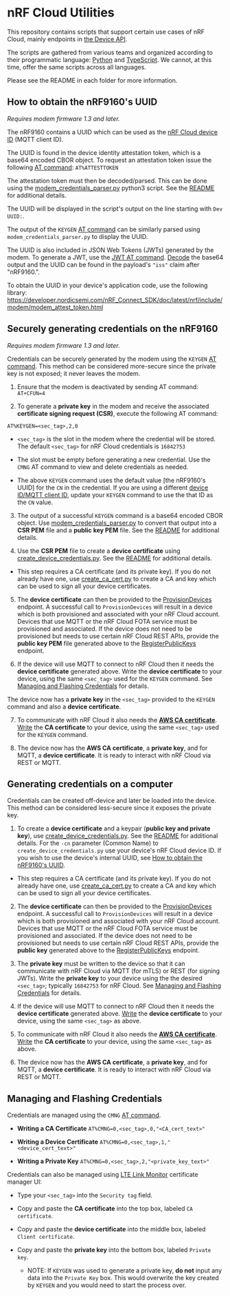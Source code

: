 
# nRF Cloud Utilities



This repository contains scripts that support certain use cases of nRF Cloud, mainly endpoints in [the Device API](https://api.nrfcloud.com/v1).



The scripts are gathered from various teams and organized according to their programmatic language: [Python](https://github.com/nRFCloud/utils/tree/master/python/modem-firmware-1.3%2B) and [TypeScript](https://github.com/nRFCloud/utils/tree/master/node-ts). We cannot, at this time, offer the same scripts across all languages.

Please see the README in each folder for more information.



## How to obtain the nRF9160's UUID

*Requires modem firmware 1.3 and later.*



The nRF9160 contains a UUID which can be used as the [nRF Cloud device ID](https://github.com/nrfconnect/sdk-nrf/blob/master/include/net/nrf_cloud.rst#configuration-options-for-device-id) (MQTT client ID).



The UUID is found in the device identity attestation token, which is a base64 encoded CBOR object. To request an attestation token issue the following [AT command](https://infocenter.nordicsemi.com/topic/ref_at_commands/REF/at_commands/security/attesttoken_set.html): `AT%ATTESTTOKEN`



The attestation token must then be decoded/parsed. This can be done using the [modem_credentials_parser.py](https://github.com/nRFCloud/utils/blob/master/python/modem-firmware-1.3+/modem_credentials_parser.py) python3 script. See the [README](https://github.com/nRFCloud/utils/blob/master/python/modem-firmware-1.3+/README.md) for additional details.

The UUID will be displayed in the script's output on the line starting with `Dev UUID:`.



The output of the `KEYGEN`  [AT command](https://infocenter.nordicsemi.com/topic/ref_at_commands/REF/at_commands/security/keygen_set.html) can be similarly parsed using `modem_credentials_parser.py` to display the UUID.



The UUID is also included in JSON Web Tokens (JWTs) generated by the modem. To generate a JWT, use the [JWT AT command](https://infocenter.nordicsemi.com/topic/ref_at_commands/REF/at_commands/security/jwt.html). [Decode](https://jwt.io/) the base64 output and the UUID can be found in the payload's `"iss"` claim after "nRF9160.".



To obtain the UUID in your device's application code, use the following library: https://developer.nordicsemi.com/nRF_Connect_SDK/doc/latest/nrf/include/modem/modem_attest_token.html




## Securely generating credentials on the nRF9160

*Requires modem firmware 1.3 and later.*



Credentials can be securely generated by the modem using the `KEYGEN`  [AT command](https://infocenter.nordicsemi.com/topic/ref_at_commands/REF/at_commands/security/keygen_set.html). This method can be considered more-secure since the private key is not exposed; it never leaves the modem.



1. Ensure that the modem is deactivated by sending AT command: `AT+CFUN=4`



2. To generate a **private key** in the modem and receive the associated **certificate signing request (CSR)**, execute the following AT command:

`AT%KEYGEN=<sec_tag>,2,0`

- `<sec_tag>` is the slot in the modem where the credential will be stored. The default `<sec_tag>` for nRF Cloud credentials is `16842753`

- The slot must be empty before generating a new credential. Use the `CMNG` AT command to view and delete credentials as needed.

- The above `KEYGEN` command uses the default value [the nRF9160's UUID] for the `CN` in the credential. If you are using a different [device ID/MQTT client ID](https://github.com/nrfconnect/sdk-nrf/blob/master/include/net/nrf_cloud.rst#configuration-options-for-device-id), update your `KEYGEN` command to use the that ID as the `CN` value.



3. The output of a successful `KEYGEN` command is a base64 encoded CBOR object. Use [modem_credentials_parser.py](https://github.com/nRFCloud/utils/blob/master/python/modem-firmware-1.3+/modem_credentials_parser.py) to convert that output into a **CSR PEM** file and a **public key PEM** file. See the [README](https://github.com/nRFCloud/utils/blob/master/python/modem-firmware-1.3+/README.md) for additional details.



4. Use the **CSR PEM** file to create a **device certificate** using [create_device_credentials.py](https://github.com/nRFCloud/utils/blob/master/python/modem-firmware-1.3%2B/create_device_credentials.py). See the [README](https://github.com/nRFCloud/utils/blob/master/python/modem-firmware-1.3+/README.md) for additional details.

- This step requires a CA certificate (and its private key). If you do not already have one, use [create_ca_cert.py](https://github.com/nRFCloud/utils/blob/master/python/modem-firmware-1.3%2B/create_ca_cert.py) to create a CA and key which can be used to sign all your device certificates.



5. The **device certificate** can then be provided to the [ProvisionDevices](https://api.nrfcloud.com/v1#operation/ProvisionDevices) endpoint. A successful call to `ProvisionDevices` will result in a device which is both provisioned and associated with your nRF Cloud account. Devices that use MQTT or the nRF Cloud FOTA service must be provisioned and associated. If the device does not need to be provisioned but needs to use certain nRF Cloud REST APIs, provide the **public key PEM** file generated above to the [RegisterPublicKeys](https://api.nrfcloud.com/v1#operation/RegisterPublicKeys) endpoint.



6. If the device will use MQTT to connect to nRF Cloud then it needs the **device certificate** generated above. Write the **device certificate** to your device, using the same `<sec_tag>` used for the `KEYGEN` command. See [Managing and Flashing Credentials](#managing-and-flashing-credentials) for details.


The device now has a **private key** in the `<sec_tag>` provided to the `KEYGEN` command and also a **device certificate**.



7. To communicate with nRF Cloud it also needs the **[AWS CA certificate](https://www.amazontrust.com/repository/AmazonRootCA1.pem)**.  [Write](#managing-and-flashing-credentials) the **CA certificate** to your device, using the same `<sec_tag>` used for the `KEYGEN` command.

8. The device now has the **AWS CA certificate**, a **private key**, and for MQTT, a **device certificate**. It is ready to interact with nRF Cloud via REST or MQTT.

## Generating credentials on a computer



Credentials can be created off-device and later be loaded into the device. This method can be considered less-secure since it exposes the private key.



1. To create a **device certificate** and a keypair (**public key and private key**), use [create_device_credentials.py](https://github.com/nRFCloud/utils/blob/master/python/modem-firmware-1.3%2B/create_device_credentials.py). See the [README](https://github.com/nRFCloud/utils/blob/master/python/modem-firmware-1.3+/README.md) for additional details. For the `-cn` parameter (Common Name) to `create_device_credentials.py` use your device's nRF Cloud device ID. If you wish to use the device's internal UUID, see [How to obtain the nRF9160's UUID](#how-to-obtain-the-nrf9160s-uuid).

- This step requires a CA certificate (and its private key). If you do not already have one, use [create_ca_cert.py](https://github.com/nRFCloud/utils/blob/master/python/modem-firmware-1.3%2B/create_ca_cert.py) to create a CA and key which can be used to sign all your device certificates.

2. The **device certificate** can then be provided to the [ProvisionDevices](https://api.nrfcloud.com/v1#operation/ProvisionDevices) endpoint. A successful call to `ProvisionDevices` will result in a device which is both provisioned and associated with your nRF Cloud account. Devices that use MQTT or the nRF Cloud FOTA service must be provisioned and associated. If the device does not need to be provisioned but needs to use certain nRF Cloud REST APIs, provide the **public key** generated above to the [RegisterPublicKeys](https://api.nrfcloud.com/v1#operation/RegisterPublicKeys) endpoint.

3. The **private key** must be written to the device so that it can communicate with nRF Cloud via MQTT (for mTLS) or REST (for signing JWTs). Write the **private key** to your device using the the desired `<sec_tag>`; typically `16842753` for nRF Cloud. See [Managing and Flashing Credentials](#managing-and-flashing-credentials) for details.

4. If the device will use MQTT to connect to nRF Cloud then it needs the **device certificate** generated above. [Write](#managing-and-flashing-credentials) the **device certificate** to your device, using the same `<sec_tag>` as above.

5. To communicate with nRF Cloud it also needs the **[AWS CA certificate](https://www.amazontrust.com/repository/AmazonRootCA1.pem)**. [Write](#managing-and-flashing-credentials) the **CA certificate** to your device, using the same `<sec_tag>` as above.

6. The device now has the **AWS CA certificate**, a **private key**, and for MQTT, a **device certificate**. It is ready to interact with nRF Cloud via REST or MQTT.


## Managing and Flashing Credentials
Credentials are managed using the  `CMNG`  [AT command](https://infocenter.nordicsemi.com/topic/ref_at_commands/REF/at_commands/security/cmng.html).

 - **Writing a CA Certificate**
`AT%CMNG=0,<sec_tag>,0,"<CA_cert_text>"`

 - **Writing a Device Certificate**
`AT%CMNG=0,<sec_tag>,1,"<device_cert_text>"`

 -  **Writing a Private Key**
`AT%CMNG=0,<sec_tag>,2,"<private_key_text>"`

Credentials can also be managed using [LTE Link Monitor](https://infocenter.nordicsemi.com/topic/ug_link_monitor/UG/link_monitor/lm_certificate_manager.html) certificate manager UI:

- Type your `<sec_tag>` into the `Security tag` field.

- Copy and paste the **CA certificate** into the top box, labeled `CA certificate`.

- Copy and paste the **device certificate** into the middle box, labeled `Client certificate`.

- Copy and paste the **private key** into the bottom box, labeled `Private key`.
	- NOTE:  If `KEYGEN` was used to generate a private key, **do not** input any data into the `Private Key` box. This would overwrite the key created by `KEYGEN` and you would need to start the process over.
